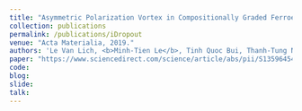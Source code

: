 ```yaml
---
title: "Asymmetric Polarization Vortex in Compositionally Graded Ferroelectrics and Unusual Switching of Toroidal Ordering by an Irrotational Electric Field"
collection: publications
permalink: /publications/iDropout
venue: "Acta Materialia, 2019."
authors: 'Le Van Lich, <b>Minh-Tien Le</b>, Tinh Quoc Bui, Thanh-Tung Nguyen, Takahiro Shimada, Takayuki Kitamura, Trong-Giang Nguyen, Van-Hai Dinh'
paper: "https://www.sciencedirect.com/science/article/abs/pii/S1359645419305373"
code:
blog:
slide:
talk:
---
```

